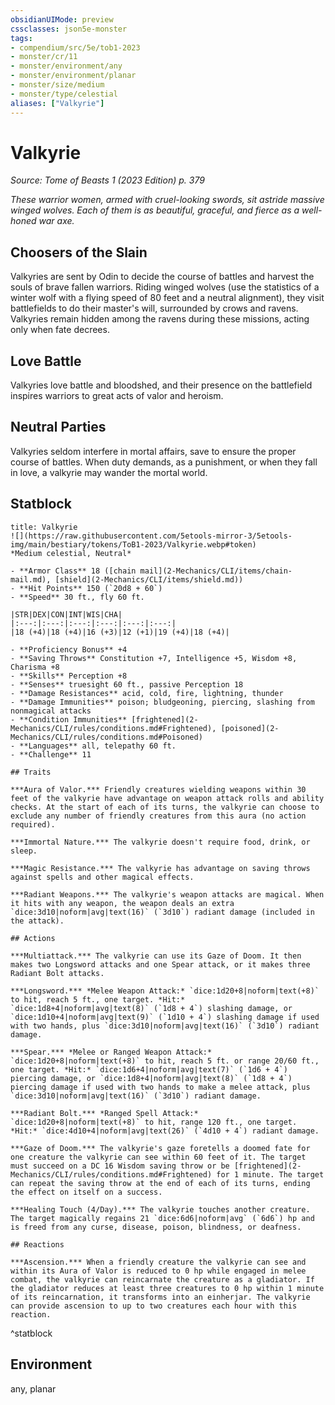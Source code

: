 ```yaml
---
obsidianUIMode: preview
cssclasses: json5e-monster
tags:
- compendium/src/5e/tob1-2023
- monster/cr/11
- monster/environment/any
- monster/environment/planar
- monster/size/medium
- monster/type/celestial
aliases: ["Valkyrie"]
---
```

# Valkyrie
*Source: Tome of Beasts 1 (2023 Edition) p. 379*  

*These warrior women, armed with cruel-looking swords, sit astride massive winged wolves. Each of them is as beautiful, graceful, and fierce as a well-honed war axe.*

## Choosers of the Slain

Valkyries are sent by Odin to decide the course of battles and harvest the souls of brave fallen warriors. Riding winged wolves (use the statistics of a winter wolf with a flying speed of 80 feet and a neutral alignment), they visit battlefields to do their master's will, surrounded by crows and ravens. Valkyries remain hidden among the ravens during these missions, acting only when fate decrees.

## Love Battle

Valkyries love battle and bloodshed, and their presence on the battlefield inspires warriors to great acts of valor and heroism.

## Neutral Parties

Valkyries seldom interfere in mortal affairs, save to ensure the proper course of battles. When duty demands, as a punishment, or when they fall in love, a valkyrie may wander the mortal world.

## Statblock

```ad-statblock
title: Valkyrie
![](https://raw.githubusercontent.com/5etools-mirror-3/5etools-img/main/bestiary/tokens/ToB1-2023/Valkyrie.webp#token)
*Medium celestial, Neutral*

- **Armor Class** 18 ([chain mail](2-Mechanics/CLI/items/chain-mail.md), [shield](2-Mechanics/CLI/items/shield.md))
- **Hit Points** 150 (`20d8 + 60`)
- **Speed** 30 ft., fly 60 ft.

|STR|DEX|CON|INT|WIS|CHA|
|:---:|:---:|:---:|:---:|:---:|:---:|
|18 (+4)|18 (+4)|16 (+3)|12 (+1)|19 (+4)|18 (+4)|

- **Proficiency Bonus** +4
- **Saving Throws** Constitution +7, Intelligence +5, Wisdom +8, Charisma +8
- **Skills** Perception +8
- **Senses** truesight 60 ft., passive Perception 18
- **Damage Resistances** acid, cold, fire, lightning, thunder
- **Damage Immunities** poison; bludgeoning, piercing, slashing from nonmagical attacks
- **Condition Immunities** [frightened](2-Mechanics/CLI/rules/conditions.md#Frightened), [poisoned](2-Mechanics/CLI/rules/conditions.md#Poisoned)
- **Languages** all, telepathy 60 ft.
- **Challenge** 11

## Traits

***Aura of Valor.*** Friendly creatures wielding weapons within 30 feet of the valkyrie have advantage on weapon attack rolls and ability checks. At the start of each of its turns, the valkyrie can choose to exclude any number of friendly creatures from this aura (no action required).

***Immortal Nature.*** The valkyrie doesn't require food, drink, or sleep.

***Magic Resistance.*** The valkyrie has advantage on saving throws against spells and other magical effects.

***Radiant Weapons.*** The valkyrie's weapon attacks are magical. When it hits with any weapon, the weapon deals an extra `dice:3d10|noform|avg|text(16)` (`3d10`) radiant damage (included in the attack).

## Actions

***Multiattack.*** The valkyrie can use its Gaze of Doom. It then makes two Longsword attacks and one Spear attack, or it makes three Radiant Bolt attacks.

***Longsword.*** *Melee Weapon Attack:* `dice:1d20+8|noform|text(+8)` to hit, reach 5 ft., one target. *Hit:* `dice:1d8+4|noform|avg|text(8)` (`1d8 + 4`) slashing damage, or `dice:1d10+4|noform|avg|text(9)` (`1d10 + 4`) slashing damage if used with two hands, plus `dice:3d10|noform|avg|text(16)` (`3d10`) radiant damage.

***Spear.*** *Melee or Ranged Weapon Attack:* `dice:1d20+8|noform|text(+8)` to hit, reach 5 ft. or range 20/60 ft., one target. *Hit:* `dice:1d6+4|noform|avg|text(7)` (`1d6 + 4`) piercing damage, or `dice:1d8+4|noform|avg|text(8)` (`1d8 + 4`) piercing damage if used with two hands to make a melee attack, plus `dice:3d10|noform|avg|text(16)` (`3d10`) radiant damage.

***Radiant Bolt.*** *Ranged Spell Attack:* `dice:1d20+8|noform|text(+8)` to hit, range 120 ft., one target. *Hit:* `dice:4d10+4|noform|avg|text(26)` (`4d10 + 4`) radiant damage.

***Gaze of Doom.*** The valkyrie's gaze foretells a doomed fate for one creature the valkyrie can see within 60 feet of it. The target must succeed on a DC 16 Wisdom saving throw or be [frightened](2-Mechanics/CLI/rules/conditions.md#Frightened) for 1 minute. The target can repeat the saving throw at the end of each of its turns, ending the effect on itself on a success.

***Healing Touch (4/Day).*** The valkyrie touches another creature. The target magically regains 21 `dice:6d6|noform|avg` (`6d6`) hp and is freed from any curse, disease, poison, blindness, or deafness.

## Reactions

***Ascension.*** When a friendly creature the valkyrie can see and within its Aura of Valor is reduced to 0 hp while engaged in melee combat, the valkyrie can reincarnate the creature as a gladiator. If the gladiator reduces at least three creatures to 0 hp within 1 minute of its reincarnation, it transforms into an einherjar. The valkyrie can provide ascension to up to two creatures each hour with this reaction.
```
^statblock

## Environment

any, planar